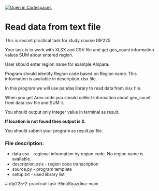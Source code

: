 [![Open in Codespaces](https://classroom.github.com/assets/launch-codespace-2972f46106e565e64193e422d61a12cf1da4916b45550586e14ef0a7c637dd04.svg)](https://classroom.github.com/open-in-codespaces?assignment_repo_id=17377678)
# Read data from text file

This is secont practical task for study course DIP225. 

Your task is to work with XLSX and CSV file and get geo_count information values SUM about entered region.

User should enter region name for example Ahipara.

Program should identify Region code based on Region name. This information is available in description.xlsx file. 

In this program we will use pandas library to read data from xlsx file.

When you get Area code you should collect information about geo_count from data.csv file and SUM it. 

You should output only integer value in terminal as result.

**If location is not found then output is 0.**

You should submit your program as result.py file.

### File description:

* data.csv - regional information by region code. No region name is available.
* description.xslx - region code transcription
* source.py - program template
* setup.txt - used library list



#   d i p 2 2 5 - 2 - p r a c t i c a l - t a s k - E l i n a S t r a z d i n a - m a i n  
 